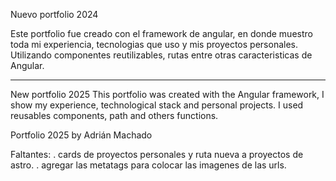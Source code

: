 Nuevo portfolio 2024

Este portfolio fue creado con el framework de angular, en donde muestro toda mi experiencia, tecnologias que uso y mis proyectos personales.
Utilizando componentes reutilizables, rutas entre otras caracteristicas de Angular. 


----------------------------------------------

New portfolio 2025
This portfolio was created with the Angular framework, I show my experience, technological stack and personal projects.
I used reusables components, path and others functions.

Portfolio 2025 by Adrián Machado

Faltantes: 
. cards de proyectos personales y ruta nueva a proyectos de astro.
. agregar las metatags para colocar las imagenes de las urls.
